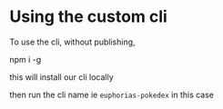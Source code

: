 # Using the custom cli

To use the cli, without publishing, 

npm i -g 

this will install our cli locally 

then run the cli name ie `euphorias-pokedex` in this case